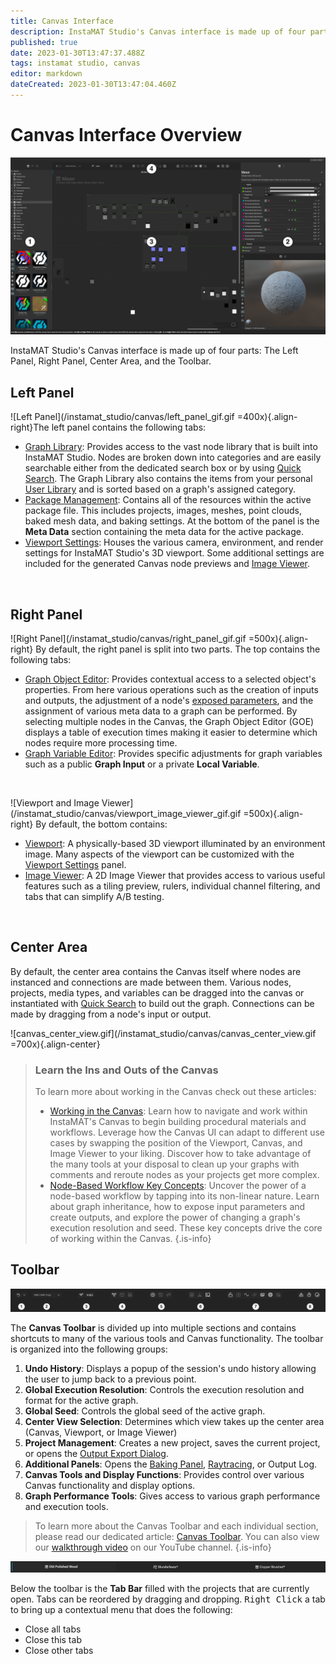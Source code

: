```yaml
---
title: Canvas Interface
description: InstaMAT Studio's Canvas interface is made up of four parts: The Left Panel, Right Panel, Center Area, and the Toolbar.
published: true
date: 2023-01-30T13:47:37.488Z
tags: instamat studio, canvas
editor: markdown
dateCreated: 2023-01-30T13:47:04.460Z
---
```


# Canvas Interface Overview

![canvas_interface_numbered.png](/instamat_studio/canvas/canvas_interface_numbered.png)


InstaMAT Studio's Canvas interface is made up of four parts: The Left Panel, Right Panel, Center Area, and the Toolbar.

## <i class="fa-regular fa-circle-1"></i> Left Panel

![Left Panel](/instamat_studio/canvas/left_panel_gif.gif =400x){.align-right}The left panel contains the following tabs:

- <i class="fa-regular fa-flux-capacitor"></i> [Graph Library](/Products/InstaMAT_Studio/Canvas/Getting_Started_with_the_Canvas/Canvas_Interface/Graph_Library): Provides access to the vast node library that is built into InstaMAT Studio. Nodes are broken down into categories and are easily searchable either from the dedicated search box or by using <a href="">Quick Search</a>. The Graph Library also contains the items from your personal <a href="">User Library</a> and is sorted based on a graph's assigned category.
- <i class="fa-regular fa-box-open"></i> [Package Management](/Products/InstaMAT_Studio/Canvas/Getting_Started_with_the_Canvas/Canvas_Interface/Package_Management): Contains all of the resources within the active package file. This includes projects, images, meshes, point clouds, baked mesh data, and baking settings. At the bottom of the panel is the **Meta Data** section containing the meta data for the active package.
- <i class="fa-regular fa-gear"></i> [Viewport Settings](/Products/InstaMAT_Studio/Canvas/Getting_Started_with_the_Canvas/Canvas_Interface/Viewport_Settings): Houses the various camera, environment, and render settings for InstaMAT Studio's 3D viewport. Some additional settings are included for the generated Canvas node previews and <a href="">Image Viewer</a>.

<br style="clear: right;"/>

## <i class="fa-regular fa-circle-2"></i> Right Panel

![Right Panel](/instamat_studio/canvas/right_panel_gif.gif =500x){.align-right} By default, the right panel is split into two parts. The top contains the following tabs:

- <i class="fa-regular fa-flux-capacitor"></i> [Graph Object Editor](/Products/InstaMAT_Studio/Canvas/Getting_Started_with_the_Canvas/Canvas_Interface/Graph_Object_Editor): Provides contextual access to a selected object's properties. From here various operations such as the creation of inputs and outputs, the adjustment of a node's <a href="">exposed parameters</a>, and the assignment of various meta data to a graph can be performed. By selecting multiple nodes in the Canvas, the Graph Object Editor (GOE) displays a table of execution times making it easier to determine which nodes require more processing time.
- <i class="fa-regular fa-lambda"></i> [Graph Variable Editor](/Products/InstaMAT_Studio/Canvas/Getting_Started_with_the_Canvas/Canvas_Interface/Graph_Variable_Editor): Provides specific adjustments for graph variables such as a public **Graph Input** or a private **Local Variable**.

<br style="clear: right;"/>

![Viewport and Image Viewer](/instamat_studio/canvas/viewport_image_viewer_gif.gif =500x){.align-right} By default, the bottom contains:

- <i class="fa-regular fa-cube"></i> <a href="">Viewport</a>: A physically-based 3D viewport illuminated by an environment image. Many aspects of the viewport can be customized with the [Viewport Settings](/Products/InstaMAT_Studio/Canvas/Getting_Started_with_the_Canvas/Canvas_Interface/Viewport_Settings) panel.
- <i class="fa-regular fa-image-polaroid"></i> <a href="">Image Viewer</a>: A 2D Image Viewer that provides access to various useful features such as a tiling preview, rulers, individual channel filtering, and tabs that can simplify A/B testing.

<br style="clear: right;"/>

## <i class="fa-regular fa-circle-3"></i> Center Area


By default, the center area contains the Canvas itself where nodes are instanced and connections are made between them. Various nodes, projects, media types, and variables can be dragged into the canvas or instantiated with <a href="">Quick Search</a> to build out the graph. Connections can be made by dragging from a node's input or output.

![canvas_center_view.gif](/instamat_studio/canvas/canvas_center_view.gif =700x){.align-center}

>### Learn the Ins and Outs of the Canvas
>To learn more about working in the Canvas check out these articles:
>
>- <a href="">Working in the Canvas</a>: Learn how to navigate and work within InstaMAT's Canvas to begin building procedural materials and workflows. Leverage how the Canvas UI can adapt to different use cases by swapping the position of the Viewport, Canvas, and Image Viewer to your liking. Discover how to take advantage of the many tools at your disposal to clean up your graphs with comments and reroute nodes as your projects get more complex.
> - <a href="">Node-Based Workflow Key Concepts</a>: Uncover the power of a node-based workflow by tapping into its non-linear nature. Learn about graph inheritance, how to expose input parameters and create outputs, and explore the power of changing a graph's execution resolution and seed. These key concepts drive the core of working within the Canvas.
{.is-info}

## <i class="fa-regular fa-circle-4"></i> Toolbar

![Canvas Toolbar with sections numbered](/instamat_studio/canvas/canvas_toolbar_2.png)


The **Canvas Toolbar** is divided up into multiple sections and contains shortcuts to many of the various tools and Canvas functionality. The toolbar is organized into the following groups:

1. **Undo History**: Displays a popup of the session's undo history allowing the user to jump back to a previous point.
2. **Global Execution Resolution**: Controls the execution resolution and format for the active graph.
3. **Global Seed**: Controls the global seed of the active graph.
4. **Center View Selection**: Determines which view takes up the center area (Canvas, Viewport, or Image Viewer)
5. **Project Management**: Creates a new project, saves the current project, or opens the  <a href="">Output Export Dialog</a>.
6. **Additional Panels**: Opens the <a href="">Baking Panel</a>, <a href="">Raytracing</a>, or Output Log.
7. **Canvas Tools and Display Functions**: Provides control over various Canvas functionality and display options.
8. **Graph Performance Tools**: Gives access to various graph performance and execution tools.

>To learn more about the Canvas Toolbar and each individual section, please read our dedicated article: <a href="">Canvas Toolbar</a>. You can also view our <a href="">walkthrough video</a> on our YouTube channel.
{.is-info}

![Tab bar with a few open projects](/instamat_studio/canvas/tab_bar.png)

Below the toolbar is the **Tab Bar** filled with the projects that are currently open. Tabs can be reordered by dragging and dropping. <kbd>Right Click</kbd> a tab to bring up a contextual menu that does the following:

- Close all tabs
- Close this tab
- Close other tabs
